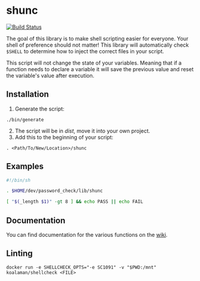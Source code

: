 # shunc

[![Build Status](https://travis-ci.org/PatrickDuncan/shunc.svg?branch=master)](https://travis-ci.org/PatrickDuncan/shunc)

The goal of this library is to make shell scripting easier for everyone. Your shell of preference should not matter! This library will automatically check `$SHELL` to determine how to inject the correct files in your script.

This script will not change the state of your variables. Meaning that if a function needs to declare a variable it will save the previous value and reset the variable's value after execution.

## Installation

1. Generate the script:
```
./bin/generate
```
2. The script will be in _dist_, move it into your own project.
3. Add this to the beginning of your script:
```
. <Path/To/New/Location>/shunc
```

## Examples

```sh
#!/bin/sh

. $HOME/dev/password_check/lib/shunc

[ "$(_length $1)" -gt 8 ] && echo PASS || echo FAIL
```

## Documentation

You can find documentation for the various functions on the [wiki](https://github.com/PatrickDuncan/shunc/wiki).

## Linting

```
docker run -e SHELLCHECK_OPTS="-e SC1091" -v "$PWD:/mnt" koalaman/shellcheck <FILE>
```
